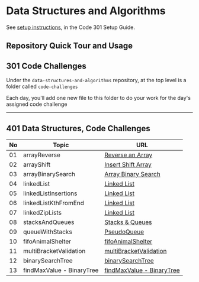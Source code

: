 # Data Structures and Algorithms

See [setup instructions](https://codefellows.github.io/setup-guide/code-301/3-code-challenges), in the Code 301 Setup Guide.

## Repository Quick Tour and Usage

## 301 Code Challenges

Under the `data-structures-and-algorithms` repository, at the top level is a folder called `code-challenges`

Each day, you'll add one new file to this folder to do your work for the day's assigned code challenge

---

## 401 Data Structures, Code Challenges

| No  | Topic                     | URL                                                                  |
| --- | ---                       | -------------------------------------------------------------------- |
| 01  | arrayReverse              | [Reverse an Array](./code-challenges/arrayReverse/README.md)         |
| 02  | arrayShift                | [Insert Shift Array](./code-challenges/arrayShift/README.md)         |
| 03  | arrayBinarySearch         | [Array Binary Search](./code-challenges/arrayBinarySearch/README.md) |
| 04  | linkedList                | [Linked List](./code-challenges/linkedList/README.md)                |
| 05  | linkedListInsertions      | [Linked List](./code-challenges/linkedList/README.md)                |
| 06  | linkedListKthFromEnd      | [Linked List](./code-challenges/linkedList/README.md)                |
| 07  | linkedZipLists            | [Linked List](./code-challenges/linkedList/README.md)                |
| 08  | stacksAndQueues           | [Stacks & Queues](./code-challenges/stacksAndQueues/README.md)       |
| 09  | queueWithStacks           | [PseudoQueue](./code-challenges/queueWithStacks/README.md)           |
| 10  | fifoAnimalShelter         | [fifoAnimalShelter](./code-challenges/fifoAnimalShelter/README.md)   |
| 11  | multiBracketValidation    | [multiBracketValidation](./code-challenges/multiBracketValidation/README.md)   |
| 12  | binarySearchTree          | [binarySearchTree](./code-challenges/tree/README.md)   |
| 13  | findMaxValue - BinaryTree | [findMaxValue - BinaryTree](./code-challenges/tree/README.md)   |


